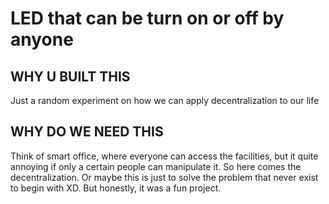 # LED that can be turn on or off by anyone

## WHY U BUILT THIS

Just a random experiment on how we can apply decentralization to our life

## WHY DO WE NEED THIS

Think of smart office, where everyone can access the facilities, but it quite annoying if only a certain people can manipulate it. So here comes the decentralization. Or maybe this is just to solve the problem that never exist to begin with XD. But honestly, it was a fun project.
